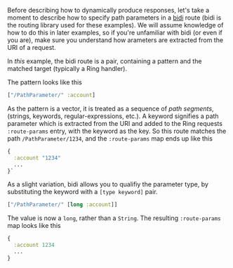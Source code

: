 Before describing how to dynamically produce responses, let's take a
moment to describe how to specify path parameters in a
[bidi](https://github.com/juxt/bidi) route (bidi is the routing library
used for these examples). We will assume knowledge of how to do this in
later examples, so if you're unfamiliar with bidi (or even if you are),
make sure you understand how arameters are extracted from the URI of a
request.

In _this_ example, the bidi route is a pair, containing a pattern and
the matched target (typically a Ring handler).

The pattern looks like this

```clojure
["/PathParameter/" :account]
```

As the pattern is a vector, it is treated as a sequence of _path segments_, (strings, keywords, regular-expressions, etc.). A keyword signifies a path
parameter which is extracted from the URI and added to the Ring requests
`:route-params` entry, with the keyword as the key. So this route
matches the path `/PathParameter/1234`, and the `:route-params` map
ends up like this

```clojure
{
  :account "1234"
  ...
}`
```

As a slight variation, bidi allows you to qualifiy the parameter type, by substituting the keyword with a `[type keyword]` pair.

```clojure
["/PathParameter/" [long :account]]
```

The value is now a `long`, rather than a `String`. The resulting `:route-params` map  looks like this

```clojure
{
  :account 1234
  ...
}
```
